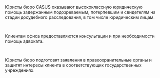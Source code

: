 Юристы бюро CASUS оказывают высококлассную юридическую помощь задержанным подозреваемым, потерпевшим и свидетелям на стадии досудебного расследования, в том числе юридическим лицам.

<br/>

Клиентам офиса предоставляются консультации и при необходимости помощь адвоката.

<br/>

Юристы бюро  подготовят заявления в правоохранительные органы и защитят интересы клиента в соответствующих государственных учреждениях.

